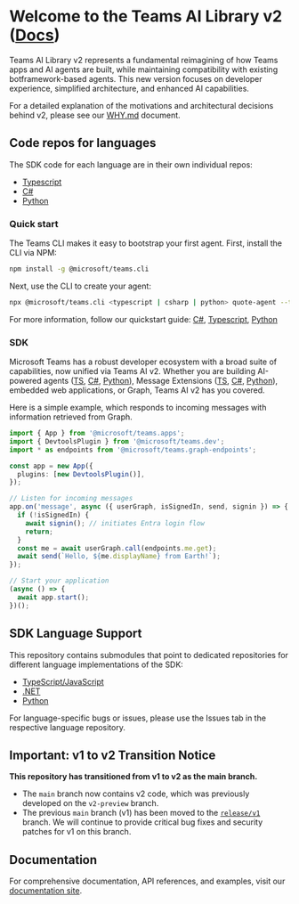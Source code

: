 # Welcome to the Teams AI Library v2 ([Docs](https://microsoft.github.io/teams-ai/))

Teams AI Library v2 represents a fundamental reimagining of how Teams apps and AI agents are built, while maintaining compatibility with existing botframework-based agents. This new version focuses on developer experience, simplified architecture, and enhanced AI capabilities.

For a detailed explanation of the motivations and architectural decisions behind v2, please see our [WHY.md](https://microsoft.github.io/teams-ai/why) document.

## Code repos for languages

The SDK code for each language are in their own individual repos:

* [Typescript](https://github.com/microsoft/teams.ts)
* [C#](https://github.com/microsoft/teams.net)
* [Python](https://github.com/microsoft/teams.py)

### Quick start

The Teams CLI makes it easy to bootstrap your first agent. First, install the CLI via NPM:

```sh
npm install -g @microsoft/teams.cli
```

Next, use the CLI to create your agent:

```sh
npx @microsoft/teams.cli <typescript | csharp | python> quote-agent --template echo
```

For more information, follow our quickstart guide: [C#](http://microsoft.github.io/teams-ai/csharp/getting-started/quickstart), [Typescript](http://microsoft.github.io/teams-ai/typescript/getting-started/quickstart), [Python](http://microsoft.github.io/teams-ai/python/getting-started/quickstart)

### SDK

Microsoft Teams has a robust developer ecosystem with a broad suite of capabilities, now unified via Teams AI v2. Whether you are building AI-powered agents ([TS](https://microsoft.github.io/teams-ai/typescript/in-depth-guides/ai/), [C#](https://microsoft.github.io/teams-ai/csharp/in-depth-guides/ai/), [Python](https://microsoft.github.io/teams-ai/python/in-depth-guides/ai/)), Message Extensions ([TS](https://microsoft.github.io/teams-ai/typescript/in-depth-guides/message-extensions/), [C#](https://microsoft.github.io/teams-ai/csharp/in-depth-guides/message-extensions/), [Python](https://microsoft.github.io/teams-ai/python/in-depth-guides/message-extensions/)), embedded web applications, or Graph, Teams AI v2 has you covered.

Here is a simple example, which responds to incoming messages with information retrieved from Graph.

```typescript
import { App } from '@microsoft/teams.apps';
import { DevtoolsPlugin } from '@microsoft/teams.dev';
import * as endpoints from '@microsoft/teams.graph-endpoints';

const app = new App({
  plugins: [new DevtoolsPlugin()],
});

// Listen for incoming messages
app.on('message', async ({ userGraph, isSignedIn, send, signin }) => {
  if (!isSignedIn) {
    await signin(); // initiates Entra login flow
    return;
  }
  const me = await userGraph.call(endpoints.me.get); 
  await send(`Hello, ${me.displayName} from Earth!`);
});

// Start your application
(async () => {
  await app.start();
})();
```

## SDK Language Support

This repository contains submodules that point to dedicated repositories for different language implementations of the SDK:

- [TypeScript/JavaScript](https://github.com/microsoft/teams.ts)
- [.NET](https://github.com/microsoft/teams.net)
- [Python](https://github.com/microsoft/teams.py)

For language-specific bugs or issues, please use the Issues tab in the respective language repository.

## Important: v1 to v2 Transition Notice

**This repository has transitioned from v1 to v2 as the main branch.**

- The `main` branch now contains v2 code, which was previously developed on the `v2-preview` branch.
- The previous `main` branch (v1) has been moved to the [`release/v1`](https://github.com/microsoft/teams-ai/tree/release/v1) branch.  We will continue to provide critical bug fixes and security patches for v1 on this branch.



## Documentation

For comprehensive documentation, API references, and examples, visit our [documentation site](https://microsoft.github.io/teams-ai/).
